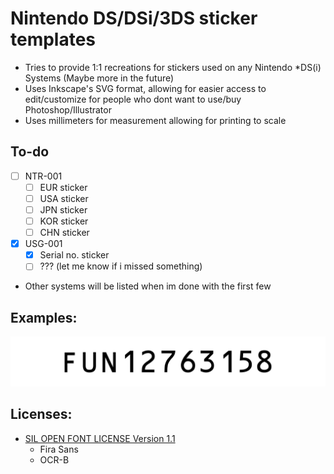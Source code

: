 # Nintendo DS/DSi/3DS sticker templates
- Tries to provide 1:1 recreations for stickers used on any Nintendo *DS(i) Systems (Maybe more in the future)
- Uses Inkscape's SVG format, allowing for easier access to edit/customize for people who dont want to use/buy Photoshop/Illustrator
- Uses millimeters for measurement allowing for printing to scale

## To-do
- [ ] NTR-001
    - [ ] EUR sticker
    - [ ] USA sticker
    - [ ] JPN sticker
    - [ ] KOR sticker
    - [ ] CHN sticker
- [x] USG-001 
    - [x] Serial no. sticker
    - [ ] ??? (let me know if i missed something)
- Other systems will be listed when im done with the first few

## Examples:
![USG-001-serial-example](https://github.com/inkstray/ds-stickers/blob/master/src/examples/USG-001-serial.png)

## Licenses:
- [SIL OPEN FONT LICENSE Version 1.1](https://openfontlicense.org/)
    - Fira Sans
    - OCR-B
